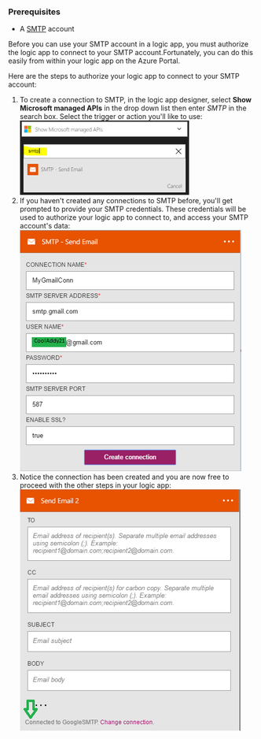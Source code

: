 ### <a name="prerequisites"></a>Prerequisites
* A [SMTP](https://wikipedia.org/wiki/Simple_Mail_Transfer_Protocol) account  

Before you can use your SMTP account in a logic app, you must authorize the logic app to connect to your SMTP account.Fortunately, you can do this easily from within your logic app on the Azure Portal.  

Here are the steps to authorize your logic app to connect to your SMTP account:  

1. To create a connection to SMTP, in the logic app designer, select **Show Microsoft managed APIs** in the drop down list then enter *SMTP* in the search box. Select the trigger or action you'll like to use:  
   ![](./media/connectors-create-api-smtp/smtp-1.png)  
2. If you haven't created any connections to SMTP before, you'll get prompted to provide your SMTP credentials. These credentials will be used to authorize your logic app to connect to, and access your SMTP account's data:  
   ![](./media/connectors-create-api-smtp/smtp-2.png)  
3. Notice the connection has been created and you are now free to proceed with the other steps in your logic app:  
   ![](./media/connectors-create-api-smtp/smtp-3.png)  

